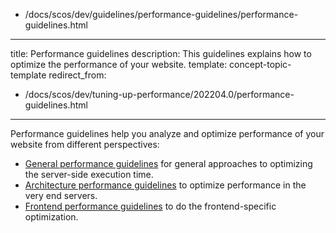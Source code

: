   - /docs/scos/dev/guidelines/performance-guidelines/performance-guidelines.html
---
title: Performance guidelines
description: This guidelines explains how to optimize the performance of your website.
template: concept-topic-template
redirect_from:
  - /docs/scos/dev/tuning-up-performance/202204.0/performance-guidelines.html
---

Performance guidelines help you analyze and optimize performance of your website from different perspectives: 

- [General performance guidelines](/docs/scos/dev/guidelines/performance-guidelines/general-performance-guidelines.html) for general approaches to optimizing the server-side execution time.
- [Architecture performance guidelines](/docs/scos/dev/guidelines/performance-guidelines/architecture-performance-guidelines.html) to optimize performance in the very end servers.
- [Frontend performance guidelines](/docs/scos/dev/guidelines/performance-guidelines/front-end-performance-guidelines.html) to do the frontend-specific optimization.
